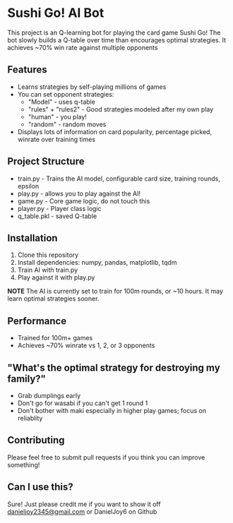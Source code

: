 # Sushi Go! AI Bot

This project is an Q-learning bot for playing the card game Sushi Go!
The bot slowly builds a Q-table over time than encourages optimal strategies. 
It achieves ~70% win rate against multiple opponents


## Features
- Learns strategies by self-playing millions of games
- You can set opponent strategies:
  - "Model" - uses q-table
  - "rules" + "rules2" - Good strategies modeled after my own play
  - "human" - you play!
  - "random" - random moves
- Displays lots of information on card popularity, percentage picked, winrate over training times

## Project Structure
- train.py - Trains the AI model, configurable card size, training rounds, epsilon
- play.py - allows you to play against the AI!
- game.py - Core game logic, do not touch this
- player.py - Player class logic
- q_table.pkl - saved Q-table

## Installation
1) Clone this repository
2) Install dependencies: numpy, pandas, matplotlib, tqdm
3) Train AI with train.py
4) Play against it with play.py

**NOTE** The AI is currently set to train for 100m rounds, or ~10 hours. 
It may learn optimal strategies sooner.

## Performance
- Trained for 100m+ games
- Achieves ~70% winrate vs 1, 2, or 3 opponents

## "What's the optimal strategy for destroying my family?"
- Grab dumplings early
- Don't go for wasabi if you can't get 1 round 1
- Don't bother with maki especially in higher play games; focus on reliablity

## Contributing
Please feel free to submit pull requests if you think you can improve something!

## Can I use this?
Sure! Just please credit me if you want to show it off
danieljoy2345@gmail.com or DanielJoy6 on Github
